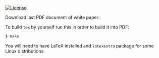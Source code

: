 
[![License](https://img.shields.io/badge/license-MIT-green.svg)](https://github.com/overvu-solutions/alsp-white-paper/blob/main/LICENSE)

Download last PDF document of white paper: 

To build `tex` by yourself run this in order to build it into PDF:

```bash
$ make
```

You will need to have LaTeX installed and `latexextra` package for some Linux distributions.
